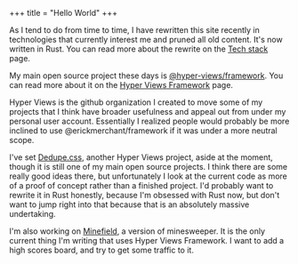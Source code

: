 +++
title = "Hello World"
+++

As I tend to do from time to time, I have rewritten this site recently in technologies that currently interest me and pruned all old content. It's now written in Rust. You can read more about the rewrite on the [Tech stack](/tech-stack) page.

My main open source project these days is [@hyper-views/framework](https://github.com/hyper-views/framework). You can read more about it on the [Hyper Views Framework](/hyper-views-framework) page.

Hyper Views is the github organization I created to move some of my projects that I think have broader usefulness and appeal out from under my personal user account. Essentially I realized people would probably be more inclined to use @erickmerchant/framework if it was under a more neutral scope.

I've set [Dedupe.css](https://github.com/hyper-views/dedupe.css), another Hyper Views project, aside at the moment, though it is still one of my main open source projects. I think there are some really good ideas there, but unfortunately I look at the current code as more of a proof of concept rather than a finished project. I'd probably want to rewrite it in Rust honestly, because I'm obsessed with Rust now, but don't want to jump right into that because that is an absolutely massive undertaking.

I'm also working on [Minefield](https://affectionate-leakey-9e4135.netlify.app/field/8/8/10), a version of minesweeper. It is the only current thing I'm writing that uses Hyper Views Framework. I want to add a high scores board, and try to get some traffic to it.
